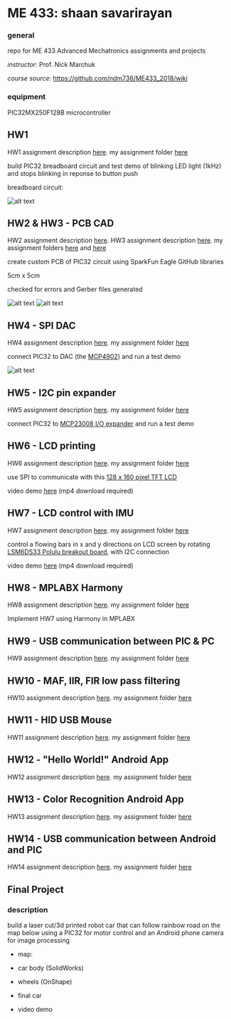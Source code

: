 # ME 433: shaan savarirayan

### general

repo for ME 433 Advanced Mechatronics assignments and projects

*instructor*: Prof. Nick Marchuk

*course source*: https://github.com/ndm736/ME433_2018/wiki

### equipment

PIC32MX250F128B microcontroller

## HW1

HW1 assignment description [here](https://github.com/ndm736/ME433_2018/wiki/HW1). my assignment folder [here](https://github.com/shanexavier313/shaansavarirayan_ME433/tree/master/HW1)

build PIC32 breadboard circuit and test demo of blinking LED light (1kHz) and stops blinking in reponse to button push

breadboard circuit:

![alt text](https://github.com/shanexavier313/shaansavarirayan_ME433/blob/master/HW1/pic32%20circuit.jpg "mm bread")

## HW2 & HW3 - PCB CAD

HW2 assignment description [here](https://github.com/ndm736/ME433_2018/wiki/HW2). HW3 assignment description [here](https://github.com/ndm736/ME433_2018/wiki/HW3). my assignment folders [here](https://github.com/shanexavier313/shaansavarirayan_ME433/tree/master/HW2) and [here](https://github.com/shanexavier313/shaansavarirayan_ME433/tree/master/HW3)

create custom PCB of PIC32 circuit using SparkFun Eagle GitHub libraries

5cm x 5cm

checked for errors and Gerber files generated

![alt text](https://github.com/shanexavier313/shaansavarirayan_ME433/blob/master/HW3/pic32%20schematic.png "fly liek n eagle")
![alt text](https://github.com/shanexavier313/shaansavarirayan_ME433/blob/master/HW3/pic32%20board.png "gerber life insurence")

## HW4 - SPI DAC

HW4 assignment description [here](https://github.com/ndm736/ME433_2018/wiki/HW4). my assignment folder [here](https://github.com/shanexavier313/shaansavarirayan_ME433/tree/master/HW4)

connect PIC32 to DAC (the [MCP4902](http://ww1.microchip.com/downloads/en/DeviceDoc/22250A.pdf)) and run a test demo

![alt text](https://github.com/shanexavier313/shaansavarirayan_ME433/blob/master/HW4/SPI%20schematic.png "i spi with my lil i")

## HW5 - I2C pin expander

HW5 assignment description [here](https://github.com/ndm736/ME433_2018/wiki/HW5). my assignment folder [here](https://github.com/shanexavier313/shaansavarirayan_ME433/tree/master/HW5)

connect PIC32 to [MCP23008 I/O expander](http://ww1.microchip.com/downloads/en/DeviceDoc/21919e.pdf) and run a test demo 

## HW6 - LCD printing

HW6 assignment description [here](https://github.com/ndm736/ME433_2018/wiki/HW6). my assignment folder [here](https://github.com/shanexavier313/shaansavarirayan_ME433/tree/master/HW6)

use SPI to communicate with this [128 x 160 pixel TFT LCD](https://www.aliexpress.com/item/Free-Shipping-1-8-inch-TFT-touch-LCD-Module-LCD-Screen-Module-SPI-serial-51-drivers/32263827143.html)

video demo [here](https://github.com/shanexavier313/shaansavarirayan_ME433/blob/master/HW6/LCD_Hello%20World!.mp4) (mp4 download required)

## HW7 - LCD control with IMU

HW7 assignment description [here](https://github.com/ndm736/ME433_2018/wiki/HW7). my assignment folder [here](https://github.com/shanexavier313/shaansavarirayan_ME433/tree/master/HW7)

control a flowing bars in x and y directions on LCD screen by rotating [LSM6DS33 Polulu breakout board](https://www.pololu.com/product/2736), with I2C connection

video demo [here](https://github.com/shanexavier313/shaansavarirayan_ME433/blob/master/HW7/IMU_accelerometer.mp4) (mp4 download required)

## HW8 - MPLABX Harmony 

HW8 assignment description [here](https://github.com/ndm736/ME433_2018/wiki/HW8). my assignment folder [here](https://github.com/shanexavier313/shaansavarirayan_ME433/tree/master/HW8)

Implement HW7 using Harmony in MPLABX

## HW9 - USB communication between PIC & PC

HW9 assignment description [here](https://github.com/ndm736/ME433_2018/wiki/HW8). my assignment folder [here](https://github.com/shanexavier313/shaansavarirayan_ME433/tree/master/HW9)

## HW10 - MAF, IIR, FIR low pass filtering

HW10 assignment description [here](https://github.com/ndm736/ME433_2018/wiki/HW10). my assignment folder [here](https://github.com/shanexavier313/shaansavarirayan_ME433/tree/master/HW10)

## HW11 - HID USB Mouse

HW11 assignment description [here](https://github.com/ndm736/ME433_2018/wiki/HW11). my assignment folder [here](https://github.com/shanexavier313/shaansavarirayan_ME433/tree/master/HW11)

## HW12 - "Hello World!" Android App

HW12 assignment description [here](https://github.com/ndm736/ME433_2018/wiki/HW12). my assignment folder [here](https://github.com/shanexavier313/shaansavarirayan_ME433/tree/master/HW12)

## HW13 - Color Recognition Android App

HW13 assignment description [here](https://github.com/ndm736/ME433_2018/wiki/HW13). my assignment folder [here](https://github.com/shanexavier313/shaansavarirayan_ME433/tree/master/HW13)

## HW14 - USB communication between Android and PIC

HW14 assignment description [here](https://github.com/ndm736/ME433_2018/wiki/HW13). my assignment folder [here](https://github.com/shanexavier313/shaansavarirayan_ME433/tree/master/HW14)

## Final Project

### description

build a laser cut/3d printed robot car that can follow rainbow road on the map below using a PIC32 for motor control and an Android phone camera for image processing

* map:

* car body (SolidWorks)

* wheels (OnShape)

* final car

* video demo









